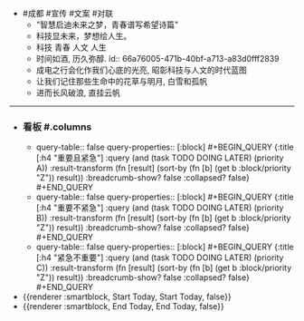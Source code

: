 - #成都 #宣传 #文案 #对联
	- "智慧启迪未来之梦，青春谱写希望诗篇"
	- 科技显未来，梦想绘人生。
	- 科技 青春 人文 人生
	- 时间如酒, 历久弥醇.
	  id:: 66a76005-471b-40bf-a713-a83d0fff2839
	- 成电之行会化作我们心底的光亮,  昭彰科技与人文的时代蓝图
	- 让我们记住那些生命中的花草与明月, 白雪和孤帆
	- 进而长风破浪, 直挂云帆
- ---
- ### 看板 #.columns
	- query-table:: false
	  query-properties:: [:block]
	  #+BEGIN_QUERY
	  {:title [:h4 "重要且紧急"]
	  :query  (and (task TODO DOING LATER) (priority A))
	  :result-transform (fn [result]
	                          (sort-by (fn [b]
	                                     (get b :block/priority "Z")) result))
	  :breadcrumb-show? false
	  :collapsed? false}
	  #+END_QUERY
	- query-table:: false
	  query-properties:: [:block]
	  #+BEGIN_QUERY
	  {:title [:h4 "重要不紧急"]
	  :query  (and (task TODO DOING LATER) (priority B))
	  :result-transform (fn [result]
	                          (sort-by (fn [b]
	                                     (get b :block/priority "Z")) result))
	  :breadcrumb-show? false
	  :collapsed? false}
	  #+END_QUERY
	- query-table:: false
	  query-properties:: [:block]
	  #+BEGIN_QUERY
	  {:title [:h4 "紧急不重要"]
	  :query  (and (task TODO DOING LATER) (priority C))
	  :result-transform (fn [result]
	                          (sort-by (fn [b]
	                                     (get b :block/priority "Z")) result))
	  :breadcrumb-show? false
	  :collapsed? false}
	  #+END_QUERY
- {{renderer :smartblock, Start Today, Start Today, false}}
- {{renderer :smartblock, End Today, End Today, false}}